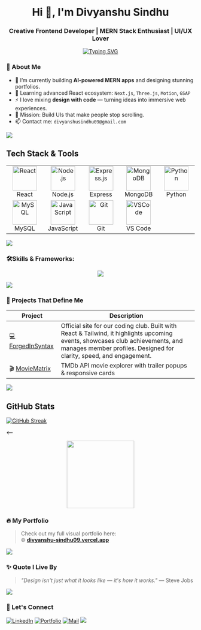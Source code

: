 <h1 align="center">Hi 👋, I'm Divyanshu Sindhu</h1>
<h3 align="center">Creative Frontend Developer | MERN Stack Enthusiast | UI/UX Lover</h3>


<div align='center'>
<a href="https://git.io/typing-svg"><img src="https://readme-typing-svg.demolab.com?font=Poppins&weight=700&size=21&pause=1000&width=435&lines=Turning+Ideas+into+Full-Stack+solutions;Exploring+the+z-axis+with+Three.js;Always+Learning%2C+Always+Building+%F0%9F%9A%80" alt="Typing SVG" /></a>
</div>


<!--- <p align="left"> <img src="https://komarev.com/ghpvc/?username=divyanshusindhu09&label=Profile%20views&color=0e75b6&style=flat" alt="sumitsahu44" /> </p> --->

### 🚀 About Me
- 🔭 I’m currently building **AI-powered MERN apps** and designing stunning portfolios.
- 🌱 Learning advanced React ecosystem: `Next.js`, `Three.js`, `Motion`, `GSAP`
- ⚡ I love mixing **design with code** — turning ideas into immersive web experiences.
- 🎯 Mission: Build UIs that make people stop scrolling.
- 📫 Contact me: `divyanshusindhu09@gmail.com`
<img src="https://user-images.githubusercontent.com/73097560/115834477-dbab4500-a447-11eb-908a-139a6edaec5c.gif">

##  Tech Stack & Tools
<div align='center'>
<table>
  <tr>
    <td align="center" width="96">
      <img src="https://cdn.jsdelivr.net/gh/devicons/devicon/icons/react/react-original.svg" width="65" height="65" alt="React" />
      <br>React
    </td>
    <td align="center" width="96">
      <img src="https://cdn.jsdelivr.net/gh/devicons/devicon/icons/nodejs/nodejs-original.svg" width="65" height="65" alt="Node.js" />
      <br>Node.js
    </td>
    <td align="center" width="96">
      <img src="https://cdn.jsdelivr.net/gh/devicons/devicon/icons/express/express-original.svg" width="65" height="65" alt="Express.js" />
      <br>Express
    </td>
    <td align="center" width="96">
      <img src="https://cdn.jsdelivr.net/gh/devicons/devicon/icons/mongodb/mongodb-original.svg" width="65" height="65" alt="MongoDB" />
      <br>MongoDB
    </td>
    <td align="center" width="96">
      <img src="https://cdn.jsdelivr.net/gh/devicons/devicon/icons/python/python-original.svg" width="65" height="65" alt="Python" />
      <br>Python
    </td>
  </tr>
  <tr>
    <td align="center" width="96">
      <img src="https://cdn.jsdelivr.net/gh/devicons/devicon/icons/mysql/mysql-original.svg" width="65" height="65" alt="MySQL" />
      <br>MySQL
    </td>
    <td align="center" width="96">
      <img src="https://cdn.jsdelivr.net/gh/devicons/devicon/icons/javascript/javascript-original.svg" width="65" height="65" alt="JavaScript" />
      <br>JavaScript
    </td>
    <td align="center" width="96">
      <img src="https://cdn.jsdelivr.net/gh/devicons/devicon/icons/git/git-original.svg" width="65" height="65" alt="Git" />
      <br>Git
    </td>
    <td align="center" width="96">
      <img src="https://cdn.jsdelivr.net/gh/devicons/devicon/icons/vscode/vscode-original.svg" width="65" height="65" alt="VSCode" />
      <br>VS Code
    </td>
    
  </tr>
</table>
</div>

<img src="https://user-images.githubusercontent.com/73097560/115834477-dbab4500-a447-11eb-908a-139a6edaec5c.gif">

### 🛠️**Skills & Frameworks:**


<p align="center">
  <a href="#">
    <img src="https://skillicons.dev/icons?i=html,css,js,react,vite,redux,tailwind,nodejs,bun,mongodb,express,postman,python,git,github,figma,vscode" />
  </a>
</p>


<img src="https://user-images.githubusercontent.com/73097560/115834477-dbab4500-a447-11eb-908a-139a6edaec5c.gif">

### 📂 Projects That Define Me
| Project | Description |
|--------|-------------|
| 💻 [ForgedInSyntax](https://new.forgedinsyntax.club) | 	Official site for our coding club. Built with React & Tailwind, it highlights upcoming events, showcases club achievements, and manages member profiles. Designed for clarity, speed, and engagement. |
| 🎬 [MovieMatrix](https://github.com/DivyanshuSindhu09/React-Mega-Project) | TMDb API movie explorer with trailer popups & responsive cards |

<img src="https://user-images.githubusercontent.com/73097560/115834477-dbab4500-a447-11eb-908a-139a6edaec5c.gif">

##  GitHub Stats

[![GitHub Streak](https://github-readme-streak-stats.herokuapp.com?user=divyanshusindhu09&theme=tokyonight&hide_border=true&date_format=M%20j%5B%2C%20Y%5D)](https://git.io/streak-stats)


  <--<p align="center">
  <a href="https://github.com/divyanshusindhu09">
    <!-- 
<img height="180em" src="https://github-readme-stats.vercel.app/api?username=divyanshusindhu09&show_icons=true&theme=tokyonight&include_all_commits=true&count_private=true"/> 
-->
    <img height="180em" src="https://github-readme-stats.vercel.app/api/top-langs/?username=divyanshusindhu09&layout=compact&langs_count=7&theme=tokyonight"/>
  </a>
</p>

    
  </a>
</p>


### 🔥 My Portfolio
> Check out my full visual portfolio here:  
🌐 **[divyanshu-sindhu09.vercel.app](https://divyanshu-sindhu09.vercel.app/)**
> 
<img src="https://user-images.githubusercontent.com/73097560/115834477-dbab4500-a447-11eb-908a-139a6edaec5c.gif">






### ✨ Quote I Live By
> *"Design isn't just what it looks like — it's how it works."* — Steve Jobs

<img src="https://user-images.githubusercontent.com/73097560/115834477-dbab4500-a447-11eb-908a-139a6edaec5c.gif">

### 🤝 Let's Connect
[![LinkedIn](https://img.shields.io/badge/-LinkedIn-blue?style=flat&logo=linkedin)](https://www.linkedin.com/in/divyanshu-sindhu-32b71632b/)
[![Portfolio](https://img.shields.io/badge/-Portfolio-black?style=flat&logo=vercel)](https://divyanshu-sindhu09.vercel.app/)
[![Mail](https://img.shields.io/badge/-Gmail-red?style=flat&logo=gmail)](mailto:divyanshusindhu09@gmail.com)
<img src="https://user-images.githubusercontent.com/73097560/115834477-dbab4500-a447-11eb-908a-139a6edaec5c.gif">

<!-- Don't forget to star this profile 😉 -->
